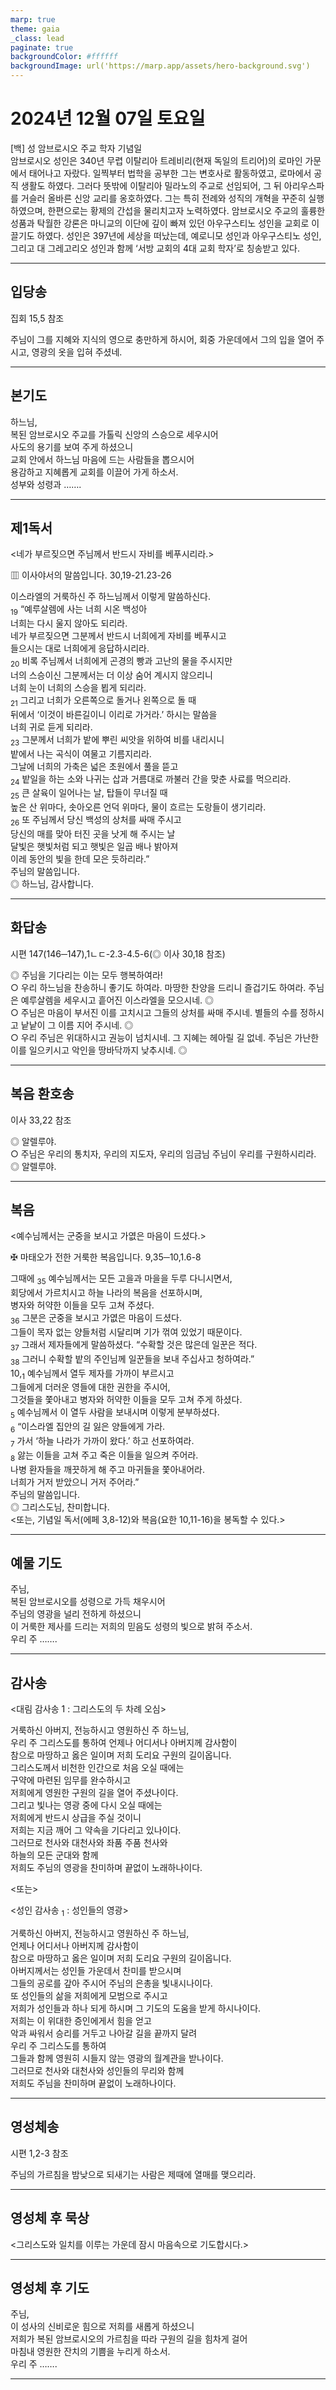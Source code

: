```yaml
---
marp: true
theme: gaia
_class: lead
paginate: true
backgroundColor: #ffffff
backgroundImage: url('https://marp.app/assets/hero-background.svg')
---
```


# 2024년 12월 07일 토요일

[백] 성 암브로시오 주교 학자 기념일  
암브로시오 성인은 340년 무렵 이탈리아 트레비리(현재 독일의 트리어)의 로마인 가문에서 태어나고 자랐다. 일찍부터 법학을 공부한 그는 변호사로 활동하였고, 로마에서 공직 생활도 하였다. 그러다 뜻밖에 이탈리아 밀라노의 주교로 선임되어, 그 뒤 아리우스파를 거슬러 올바른 신앙 교리를 옹호하였다. 그는 특히 전례와 성직의 개혁을 꾸준히 실행하였으며, 한편으로는 황제의 간섭을 물리치고자 노력하였다. 암브로시오 주교의 훌륭한 성품과 탁월한 강론은 마니교의 이단에 깊이 빠져 있던 아우구스티노 성인을 교회로 이끌기도 하였다. 성인은 397년에 세상을 떠났는데, 예로니모 성인과 아우구스티노 성인, 그리고 대 그레고리오 성인과 함께 ‘서방 교회의 4대 교회 학자’로 칭송받고 있다.




---

## 입당송

집회 15,5 참조

주님이 그를 지혜와 지식의 영으로 충만하게 하시어, 회중 가운데에서 그의 입을 열어 주시고, 영광의 옷을 입혀 주셨네.  
  


---

## 본기도

하느님,  
복된 암브로시오 주교를 가톨릭 신앙의 스승으로 세우시어  
사도의 용기를 보여 주게 하셨으니  
교회 안에서 하느님 마음에 드는 사람들을 뽑으시어  
용감하고 지혜롭게 교회를 이끌어 가게 하소서.  
성부와 성령과 …….  
  


---

## 제1독서

<네가 부르짖으면 주님께서 반드시 자비를 베푸시리라.>

▥ 이사야서의 말씀입니다. 30,19-21.23-26

이스라엘의 거룩하신 주 하느님께서 이렇게 말씀하신다.  
<sub>19</sub> “예루살렘에 사는 너희 시온 백성아  
너희는 다시 울지 않아도 되리라.  
네가 부르짖으면 그분께서 반드시 너희에게 자비를 베푸시고  
들으시는 대로 너희에게 응답하시리라.  
<sub>20</sub> 비록 주님께서 너희에게 곤경의 빵과 고난의 물을 주시지만  
너의 스승이신 그분께서는 더 이상 숨어 계시지 않으리니  
너희 눈이 너희의 스승을 뵙게 되리라.  
<sub>21</sub> 그리고 너희가 오른쪽으로 돌거나 왼쪽으로 돌 때  
뒤에서 ‘이것이 바른길이니 이리로 가거라.’ 하시는 말씀을  
너희 귀로 듣게 되리라.  
<sub>23</sub> 그분께서 너희가 밭에 뿌린 씨앗을 위하여 비를 내리시니  
밭에서 나는 곡식이 여물고 기름지리라.  
그날에 너희의 가축은 넓은 초원에서 풀을 뜯고  
<sub>24</sub> 밭일을 하는 소와 나귀는 삽과 거름대로 까불러 간을 맞춘 사료를 먹으리라.  
<sub>25</sub> 큰 살육이 일어나는 날, 탑들이 무너질 때  
높은 산 위마다, 솟아오른 언덕 위마다, 물이 흐르는 도랑들이 생기리라.  
<sub>26</sub> 또 주님께서 당신 백성의 상처를 싸매 주시고  
당신의 매를 맞아 터진 곳을 낫게 해 주시는 날  
달빛은 햇빛처럼 되고 햇빛은 일곱 배나 밝아져  
이레 동안의 빛을 한데 모은 듯하리라.”  
주님의 말씀입니다.  
◎ 하느님, 감사합니다.  
  


---

## 화답송

시편 147(146─147),1ㄴㄷ-2.3-4.5-6(◎ 이사 30,18 참조)

◎ 주님을 기다리는 이는 모두 행복하여라!  
○ 우리 하느님을 찬송하니 좋기도 하여라. 마땅한 찬양을 드리니 즐겁기도 하여라. 주님은 예루살렘을 세우시고 흩어진 이스라엘을 모으시네. ◎  
○ 주님은 마음이 부서진 이를 고치시고 그들의 상처를 싸매 주시네. 별들의 수를 정하시고 낱낱이 그 이름 지어 주시네. ◎  
○ 우리 주님은 위대하시고 권능이 넘치시네. 그 지혜는 헤아릴 길 없네. 주님은 가난한 이를 일으키시고 악인을 땅바닥까지 낮추시네. ◎  
  


---

## 복음 환호송

이사 33,22 참조

◎ 알렐루야.  
○ 주님은 우리의 통치자, 우리의 지도자, 우리의 임금님 주님이 우리를 구원하시리라.  
◎ 알렐루야.  
  


---

## 복음

<예수님께서는 군중을 보시고 가엾은 마음이 드셨다.>

✠ 마태오가 전한 거룩한 복음입니다. 9,35─10,1.6-8

그때에 <sub>35</sub> 예수님께서는 모든 고을과 마을을 두루 다니시면서,  
회당에서 가르치시고 하늘 나라의 복음을 선포하시며,  
병자와 허약한 이들을 모두 고쳐 주셨다.  
<sub>36</sub> 그분은 군중을 보시고 가엾은 마음이 드셨다.  
그들이 목자 없는 양들처럼 시달리며 기가 꺾여 있었기 때문이다.  
<sub>37</sub> 그래서 제자들에게 말씀하셨다. “수확할 것은 많은데 일꾼은 적다.  
<sub>38</sub> 그러니 수확할 밭의 주인님께 일꾼들을 보내 주십사고 청하여라.”  
10,<sub>1</sub> 예수님께서 열두 제자를 가까이 부르시고  
그들에게 더러운 영들에 대한 권한을 주시어,  
그것들을 쫓아내고 병자와 허약한 이들을 모두 고쳐 주게 하셨다.  
<sub>5</sub> 예수님께서 이 열두 사람을 보내시며 이렇게 분부하셨다.  
<sub>6</sub> “이스라엘 집안의 길 잃은 양들에게 가라.  
<sub>7</sub> 가서 ‘하늘 나라가 가까이 왔다.’ 하고 선포하여라.  
<sub>8</sub> 앓는 이들을 고쳐 주고 죽은 이들을 일으켜 주어라.  
나병 환자들을 깨끗하게 해 주고 마귀들을 쫓아내어라.  
너희가 거저 받았으니 거저 주어라.”  
주님의 말씀입니다.  
◎ 그리스도님, 찬미합니다.  
<또는, 기념일 독서(에페 3,8-12)와 복음(요한 10,11-16)을 봉독할 수 있다.>  
  


---

## 예물 기도

주님,  
복된 암브로시오를 성령으로 가득 채우시어  
주님의 영광을 널리 전하게 하셨으니  
이 거룩한 제사를 드리는 저희의 믿음도 성령의 빛으로 밝혀 주소서.  
우리 주 …….  
  


---

## 감사송

<대림 감사송 1 : 그리스도의 두 차례 오심>

거룩하신 아버지, 전능하시고 영원하신 주 하느님,  
우리 주 그리스도를 통하여 언제나 어디서나 아버지께 감사함이  
참으로 마땅하고 옳은 일이며 저희 도리요 구원의 길이옵니다.  
그리스도께서 비천한 인간으로 처음 오실 때에는  
구약에 마련된 임무를 완수하시고  
저희에게 영원한 구원의 길을 열어 주셨나이다.  
그리고 빛나는 영광 중에 다시 오실 때에는  
저희에게 반드시 상급을 주실 것이니  
저희는 지금 깨어 그 약속을 기다리고 있나이다.  
그러므로 천사와 대천사와 좌품 주품 천사와  
하늘의 모든 군대와 함께  
저희도 주님의 영광을 찬미하며 끝없이 노래하나이다.  
  
<또는>  
  
<성인 감사송 <sub>1</sub> : 성인들의 영광>  
  
  
거룩하신 아버지, 전능하시고 영원하신 주 하느님,  
언제나 어디서나 아버지께 감사함이  
참으로 마땅하고 옳은 일이며 저희 도리요 구원의 길이옵니다.  
아버지께서는 성인들 가운데서 찬미를 받으시며  
그들의 공로를 갚아 주시어 주님의 은총을 빛내시나이다.  
또 성인들의 삶을 저희에게 모범으로 주시고  
저희가 성인들과 하나 되게 하시며 그 기도의 도움을 받게 하시나이다.  
저희는 이 위대한 증인에게서 힘을 얻고  
악과 싸워서 승리를 거두고 나아갈 길을 끝까지 달려  
우리 주 그리스도를 통하여  
그들과 함께 영원히 시들지 않는 영광의 월계관을 받나이다.  
그러므로 천사와 대천사와 성인들의 무리와 함께  
저희도 주님을 찬미하며 끝없이 노래하나이다.  


---

## 영성체송

시편 1,2-3 참조

주님의 가르침을 밤낮으로 되새기는 사람은 제때에 열매를 맺으리라.  
  


---

## 영성체 후 묵상

<그리스도와 일치를 이루는 가운데 잠시 마음속으로 기도합시다.>  


---

## 영성체 후 기도

주님,  
이 성사의 신비로운 힘으로 저희를 새롭게 하셨으니  
저희가 복된 암브로시오의 가르침을 따라 구원의 길을 힘차게 걸어  
마침내 영원한 잔치의 기쁨을 누리게 하소서.  
우리 주 …….  
  


---